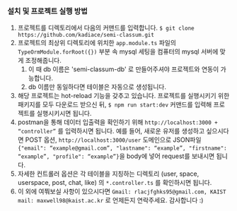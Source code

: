 ### 설치 및 프로젝트 실행 방법
1. 프로젝트를 디렉토리에서 다음의 커맨드를 입력합니다.
    `$ git clone https://github.com/kadiace/semi-classum.git`
2. 프로젝트의 최상위 디렉토리에 위치한 `app.module.ts` 파일의 `TypeOrmModule.forRoot({})` 부분 속 mysql 세팅을 컴퓨터의 mysql 서버에 맞게 조정해줍니다.
    1. 이 때 db 이름은 'semi-classum-db' 로 만들어주셔야 프로젝트와 연동이 가능합니다.
    2. db 이름만 동일하다면 테이블은 자동으로 생성됩니다. 
4. 해당 프로젝트는 hot-reload 기능을 갖추고 있습니다. 프로젝트를 실행시키기 위한 패키지를 모두 다운로드 받으신 뒤, `$ npm run start:dev` 커맨드를 입력해 프로젝트를 실행시키시면 됩니다.
5. postman을 통해 데이터 입출력을 확인하기 위해 `http://localhost:3000 + “controller”` 를 입력하시면 됩니다. 예를 들어, 새로운 유저를 생성하고 싶으시다면 POST 옵션,  `http://localhost:3000/user` 도메인으로 JSON파일 `{"email": “example@gmail.com”, "lastname": “example”, "firstname": “example”, "profile": “example”}`을 body에 넣어 request를 보내시면 됩니다.
6. 자세한 컨트롤러 옵션은 각 테이블을 지칭하는 디렉토리 (user, space, userspace, post, chat, like) 의 `*.controller.ts` 를 확인하시면 됩니다.
7. 이 외에 여쭤보실 사항이 있으시다면 `Gmail: rlacjfghks95@gmail.com, KAIST mail: maxwell98@kaist.ac.kr` 로 언제든지 연락주세요. 감사합니다 :)
